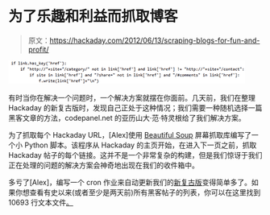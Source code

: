 # 为了乐趣和利益而抓取博客

> 原文：<https://hackaday.com/2012/06/13/scraping-blogs-for-fun-and-profit/>

![](img/242184118cc6f77d25a7a2635d439874.png "py")

有时当你在解决一个问题时，一个解决方案就摆在你面前。几天前，我们在整理 Hackaday 的新复古版时，发现自己正处于这种情况；我们需要一种随机选择一篇黑客文章的方法，codepanel.net 的亚历山大·范·特灵根给了我们解决方案。

为了抓取每个 Hackaday URL，[Alex]使用 [Beautiful Soup](http://www.crummy.com/software/BeautifulSoup/) 屏幕抓取库编写了一个小 Python 脚本。该程序从 Hackaday 的主页开始，在进入下一页之前，抓取 Hackaday 帖子的每个链接。这并不是一个非常复杂的构建，但是我们惊讶于我们正在处理的问题的解决方案会神奇地出现在我们的收件箱中。

多亏了[Alex]，编写一个 cron 作业来自动更新我们的[新复古版](http://retro.hackaday.com/)变得简单多了。如果你想查看有史以来(或者至少是两天前)所有黑客帖子的列表，你可以在这里找到 10693 行文本文件[。](http://retro.hackaday.com/assets/hackaday.com.txt)